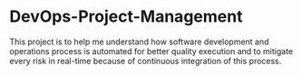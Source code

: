 # DevOps-Project-Management
This project is to help me understand how software development and operations process is automated for better quality execution and to mitigate every risk in real-time because of continuous integration of this process.
